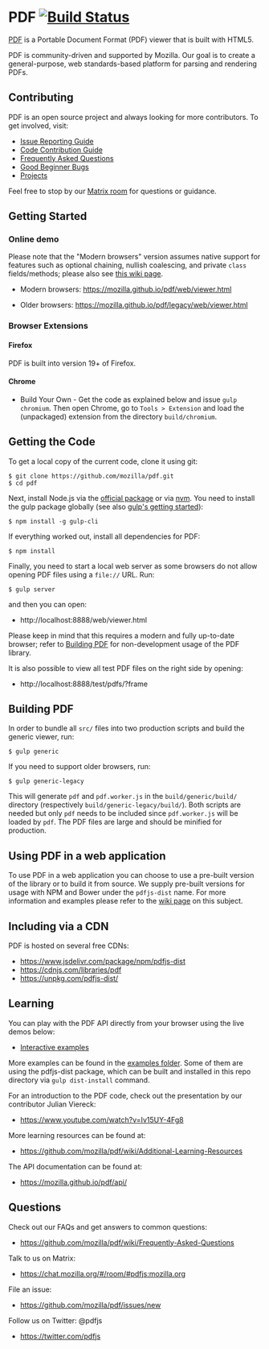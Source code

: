 # PDF [![Build Status](https://github.com/mozilla/pdf/workflows/CI/badge.svg?branch=master)](https://github.com/mozilla/pdf/actions?query=workflow%3ACI+branch%3Amaster)

[PDF](https://mozilla.github.io/pdf/) is a Portable Document Format (PDF) viewer that is built with HTML5.

PDF is community-driven and supported by Mozilla. Our goal is to
create a general-purpose, web standards-based platform for parsing and
rendering PDFs.

## Contributing

PDF is an open source project and always looking for more contributors. To
get involved, visit:

+ [Issue Reporting Guide](https://github.com/mozilla/pdf/blob/master/.github/CONTRIBUTING.md)
+ [Code Contribution Guide](https://github.com/mozilla/pdf/wiki/Contributing)
+ [Frequently Asked Questions](https://github.com/mozilla/pdf/wiki/Frequently-Asked-Questions)
+ [Good Beginner Bugs](https://github.com/mozilla/pdf/issues?direction=desc&labels=good-beginner-bug&page=1&sort=created&state=open)
+ [Projects](https://github.com/mozilla/pdf/projects)

Feel free to stop by our [Matrix room](https://chat.mozilla.org/#/room/#pdfjs:mozilla.org) for questions or guidance.

## Getting Started

### Online demo

Please note that the "Modern browsers" version assumes native support for
features such as optional chaining, nullish coalescing,
and private `class` fields/methods; please also see [this wiki page](https://github.com/mozilla/pdf/wiki/Frequently-Asked-Questions#faq-support).

+ Modern browsers: https://mozilla.github.io/pdf/web/viewer.html

+ Older browsers: https://mozilla.github.io/pdf/legacy/web/viewer.html

### Browser Extensions

#### Firefox

PDF is built into version 19+ of Firefox.

#### Chrome

+ Build Your Own - Get the code as explained below and issue `gulp chromium`. Then open
Chrome, go to `Tools > Extension` and load the (unpackaged) extension from the
directory `build/chromium`.

## Getting the Code

To get a local copy of the current code, clone it using git:

    $ git clone https://github.com/mozilla/pdf.git
    $ cd pdf

Next, install Node.js via the [official package](https://nodejs.org) or via
[nvm](https://github.com/creationix/nvm). You need to install the gulp package
globally (see also [gulp's getting started](https://github.com/gulpjs/gulp/tree/master/docs/getting-started)):

    $ npm install -g gulp-cli

If everything worked out, install all dependencies for PDF:

    $ npm install

Finally, you need to start a local web server as some browsers do not allow opening
PDF files using a `file://` URL. Run:

    $ gulp server

and then you can open:

+ http://localhost:8888/web/viewer.html

Please keep in mind that this requires a modern and fully up-to-date browser; refer to [Building PDF](https://github.com/mozilla/pdf/blob/master/README.md#building-pdfjs) for non-development usage of the PDF library.

It is also possible to view all test PDF files on the right side by opening:

+ http://localhost:8888/test/pdfs/?frame

## Building PDF

In order to bundle all `src/` files into two production scripts and build the generic
viewer, run:

    $ gulp generic

If you need to support older browsers, run:

    $ gulp generic-legacy

This will generate `pdf` and `pdf.worker.js` in the `build/generic/build/` directory (respectively `build/generic-legacy/build/`).
Both scripts are needed but only `pdf` needs to be included since `pdf.worker.js` will
be loaded by `pdf`. The PDF files are large and should be minified for production.

## Using PDF in a web application

To use PDF in a web application you can choose to use a pre-built version of the library
or to build it from source. We supply pre-built versions for usage with NPM and Bower under
the `pdfjs-dist` name. For more information and examples please refer to the
[wiki page](https://github.com/mozilla/pdf/wiki/Setup-pdf-in-a-website) on this subject.

## Including via a CDN

PDF is hosted on several free CDNs:
 - https://www.jsdelivr.com/package/npm/pdfjs-dist
 - https://cdnjs.com/libraries/pdf
 - https://unpkg.com/pdfjs-dist/

## Learning

You can play with the PDF API directly from your browser using the live demos below:

+ [Interactive examples](https://mozilla.github.io/pdf/examples/index.html#interactive-examples)

More examples can be found in the [examples folder](https://github.com/mozilla/pdf/tree/master/examples/). Some of them are using the pdfjs-dist package, which can be built and installed in this repo directory via `gulp dist-install` command.

For an introduction to the PDF code, check out the presentation by our
contributor Julian Viereck:

+ https://www.youtube.com/watch?v=Iv15UY-4Fg8

More learning resources can be found at:

+ https://github.com/mozilla/pdf/wiki/Additional-Learning-Resources

The API documentation can be found at:

+ https://mozilla.github.io/pdf/api/

## Questions

Check out our FAQs and get answers to common questions:

+ https://github.com/mozilla/pdf/wiki/Frequently-Asked-Questions

Talk to us on Matrix:

+ https://chat.mozilla.org/#/room/#pdfjs:mozilla.org

File an issue:

+ https://github.com/mozilla/pdf/issues/new

Follow us on Twitter: @pdfjs

+ https://twitter.com/pdfjs
